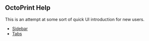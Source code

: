 ## OctoPrint Help

This is an attempt at some sort of quick UI introduction for new users.

* [Sidebar](./sidebar.md)
* [Tabs](./tabs.md)
